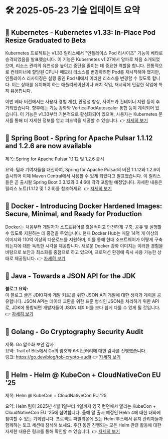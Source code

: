 # 🛠️ 2025-05-23 기술 업데이트 요약

## 🔹 Kubernetes - Kubernetes v1.33: In-Place Pod Resize Graduated to Beta
Kubernetes 프로젝트는 v1.33 릴리스에서 "인플레이스 Pod 리사이즈" 기능이 베타로 승격되었음을 발표했습니다. 이 기능은 Kubernetes v1.27에서 알파로 처음 소개되었으며, 리소스 관리의 유연성을 높이고 중단을 줄이는 데 중요한 역할을 합니다. 전통적으로 컨테이너에 할당된 CPU나 메모리 리소스를 변경하려면 Pod를 재시작해야 했지만, 인플레이스 리사이징은 실행 중인 Pod 내에서 이러한 리소스를 변경할 수 있도록 합니다. 이는 상태를 유지해야 하는 애플리케이션이나 배치 작업, 재시작에 민감한 작업에 특히 유용합니다.

이번 베타 버전에서는 사용자 경험 개선, 안정성 향상, 사이드카 컨테이너 지원 등이 추가되었습니다. 향후에는 기능 강화와 VerticalPodAutoscaler 통합 등이 계획되어 있습니다. 이 기능은 v1.33부터 기본적으로 활성화되어 있으며, 사용자는 Kubernetes 문서를 통해 더 자세한 정보를 얻고 피드백을 제공할 수 있습니다.
👉 [자세히 보기](https://kubernetes.io/blog/2025/05/16/kubernetes-v1-33-in-place-pod-resize-beta/)

## 🔹 Spring Boot - Spring for Apache Pulsar 1.1.12 and 1.2.6 are now available
제목: Spring for Apache Pulsar 1.1.12 및 1.2.6 출시

요약: 팀과 기여자들을 대신하여, Spring for Apache Pulsar의 버전 1.1.12와 1.2.6이 출시되어 이제 Maven Central에서 사용할 수 있게 되었다고 발표했습니다. 이 릴리스들은 곧 출시될 Spring Boot 3.3.12와 3.4.6에 각각 포함될 예정입니다. 자세한 내용은 릴리스 노트(1.1.12 및 1.2.6)를 참조하세요.
👉 [자세히 보기](https://spring.io/blog/2025/05/23/spring-for-apache-pulsar-1-1-12-and-1-2-6-are-now-available)

## 🔹 Docker - Introducing Docker Hardened Images: Secure, Minimal, and Ready for Production
Docker는 처음부터 개발자가 소프트웨어를 효율적이고 안전하게 구축, 공유 및 실행할 수 있도록 지원하는 데 중점을 두었습니다. 현재 Docker Hub는 매달 14억 개 이상의 이미지와 110억 이상의 다운로드를 지원하며, 이를 통해 현대 소프트웨어가 어떻게 구축되는지에 대한 독특한 시각을 제공합니다. 새로운 Docker 강화 이미지는 이러한 경험을 바탕으로 보안과 최소화를 중점으로 하고 있으며, 프로덕션 환경에 즉시 사용 가능한 상태로 제공됩니다.
👉 [자세히 보기](https://www.docker.com/blog/introducing-docker-hardened-images/)

## 🔹 Java - Towards a JSON API for the JDK
**블로그 요약:**  
이 블로그 글은 JDK(자바 개발 키트)를 위한 JSON API 개발에 대한 생각과 계획을 공유합니다. JSON API는 데이터 교환을 위한 표준 형식인 JSON을 처리하기 위한 API로, JDK에 통합되면 개발자들이 JSON 데이터를 보다 쉽게 다룰 수 있게 될 것입니다.
👉 [자세히 보기](https://inside.java/2025/05/20/json-api-jdk/)

## 🔹 Golang - Go Cryptography Security Audit
제목: Go 암호화 보안 감사  
요약: Trail of Bits에서 Go의 암호화 라이브러리에 대한 감사를 진행했습니다.  
링크: https://go.dev/blog/tob-crypto-audit
👉 [자세히 보기](https://go.dev/blog/tob-crypto-audit)

## 🔹 Helm - Helm @ KubeCon + CloudNativeCon EU '25
제목: Helm @ KubeCon + CloudNativeCon EU '25

요약: Helm 팀이 2025년 4월 1일부터 4일까지 영국 런던에서 열리는 KubeCon + CloudNativeCon EU '25에 참여합니다. 올해 말 출시 예정인 Helm 4에 대한 대화에 참여할 수 있는 기회입니다. 프로젝트 파빌리온에 있는 Helm 부스에서 유지 관리자들과 함께하는 토크 세션에 참석해 보세요. 주간 동안 진행되는 모든 Helm 관련 활동에 대한 자세한 내용은 링크를 통해 확인할 수 있습니다.
👉 [자세히 보기](https://helm.sh/blog/helm-at-kubecon-eu-25/)

